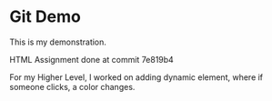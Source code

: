 # Git Demo

This is my demonstration.

HTML Assignment done at commit 7e819b4

For my Higher Level, I worked on adding dynamic element, where if someone clicks, a color changes.
